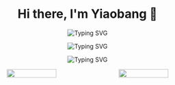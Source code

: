 <h1 align="center">Hi there, I'm Yiaobang 👋</h1>

<p align="center">
  <img src="https://readme-typing-svg.herokuapp.com?font=Fira+Code&pause=1000&color=F75C7E&center=true&vCenter=true&width=435&lines=世事不可强求;快乐长存" alt="Typing SVG" />
</p>
<p align="center">
  <img src="https://readme-typing-svg.herokuapp.com?font=Fira+Code&pause=1000&color=F75C7E&center=true&vCenter=true&width=435&lines=Things+in+life+cannot+be+forced;+happiness+endures" alt="Typing SVG" />
</p>
<p align="center">
  <img src="https://readme-typing-svg.herokuapp.com?font=Fira+Code&pause=1000&color=F75C7E&center=true&vCenter=true&width=435&lines=世事無理求;幸永続;" alt="Typing SVG" />
</p>

<p align="center" style="display: flex; justify-content: space-between; align-items: stretch;">
  <img width="48%" src="https://github-readme-stats.vercel.app/api?username=yiaobang&show_icons=true&theme=highcontrast" />
  <img width="48%" src="https://github-readme-stats.vercel.app/api/top-langs/?username=yiaobang&layout=compact&langs_count=6&theme=highcontrast" />
</p>



